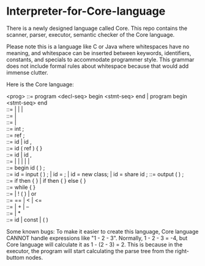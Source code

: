# Interpreter-for-Core-language
There is a newly designed language called Core. This repo contains the scanner, parser, executor, semantic checker of the Core language.

Please note this is a language like C or Java where whitespaces have no meaning, and whitespace can be inserted between keywords, identifiers, constants, and specials to accommodate programmer style. This grammar does not include formal rules about whitespace because that would add immense clutter.

Here is the Core language:

\<prog\> ::= program \<decl-seq\> begin \<stmt-seq\> end | program begin \<stmt-seq\> end<br />
<decl-seq> ::= <decl> | <decl><decl-seq> | <func-decl> | <func-decl><decl-seq><br />
<stmt-seq> ::= <stmt> | <stmt><stmt-seq><br />
<decl> ::= <decl-int> | <decl-ref><br />
<decl-int> ::= int <id-list> ;<br />
<decl-ref> ::= ref <id-list> ;<br />
<id-list> ::= id | id , <id-list><br />
<func-decl> ::= id ( ref <formals> ) { <stmt-seq> }<br />
<formals> ::= id | id , <formals><br />
<stmt> ::= <assign> | <if> | <loop> | <out> | <decl> | <func-call><br />
<func-call> ::= begin id ( <formals> ) ;<br />
<assign> ::= id = input ( ) ; | id = <expr> ; | id = new class; | id = share id ; <out> ::= output ( <expr> ) ;<br />
<if> ::= if <cond> then { <stmt-seq> } | if <cond> then { <stmt-seq> } else { <stmt-seq> }<br />
<loop> ::= while <cond> { <stmt-seq> }<br />
<cond> ::= <cmpr> | ! ( <cond> ) | <cmpr> or <cond><br />
<cmpr> ::= <expr> == <expr> | <expr> < <expr> | <expr> <= <expr><br />
<expr> ::= <term> | <term> + <expr> | <term> – <expr><br />
<term> ::= <factor> | <factor> * <term><br />
<factor> ::= id | const | ( <expr> )<br />

Some known bugs:
To make it easier to create this language, Core language CANNOT handle expressions like "1 - 2 - 3". Normally, 1 - 2 - 3 = -4, but Core language will calculate it as 1 - (2 - 3) = 2. This is because in the executor, the program will start calculating the parse tree from the right-buttom nodes.
